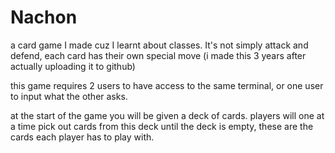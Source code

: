 # Nachon
a card game I made cuz I learnt about classes. It's not simply attack and defend, each card has their own special move (i made this 3 years after actually uploading it to github)

this game requires 2 users to have access to the same terminal, or one user to input what the other asks. 

at the start of the game you will be given a deck of cards.
players will one at a time pick out cards from this deck until the deck is empty, these are the cards each player has to play with.

